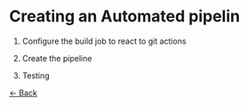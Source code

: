# Creating an Automated pipelin


1. Configure the build job to react to git actions

2. Create the pipeline

3. Testing


[<- Back](../README.md)